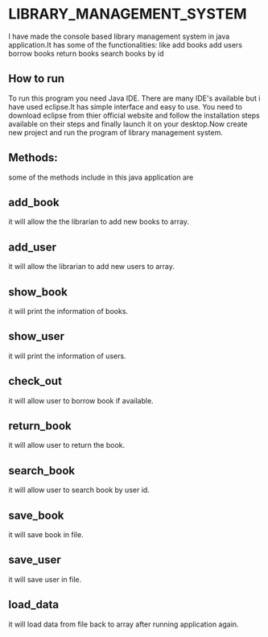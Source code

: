 # LIBRARY_MANAGEMENT_SYSTEM
I have made the console based library management system in java application.It has some of the functionalities:
like add books 
add users
borrow books 
return books
search books by id
## How to run
To run this program you need Java IDE. There are many IDE's available but i have used eclipse.It has simple interface and easy to use.
You need to download eclipse from thier official website and follow the installation steps available on their steps and finally launch it
on your desktop.Now create new project and run the program of library management system.
## Methods:
some of the methods include in this java application are
## add_book
it will allow the the librarian to add new books to array.
## add_user
it will allow the librarian to add new users to array.
## show_book
it will print the information of books.
## show_user
it will print the information of users.
## check_out
it will allow user to borrow book if available.
## return_book
it will allow user to return the book.
## search_book
it will allow user to search book by user id.
## save_book
it will save book in file.
## save_user
it will save user in file.
## load_data
it will load data from file back to array after running application again.



